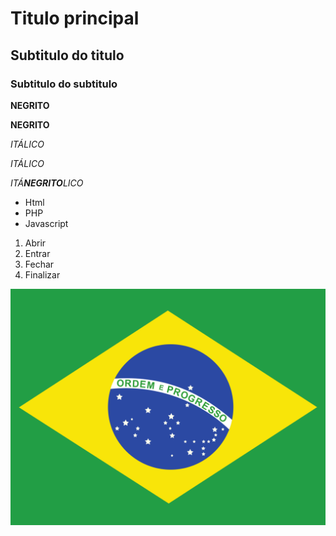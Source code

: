 # Titulo principal

## Subtitulo do titulo

### Subtitulo do subtitulo


**NEGRITO**

__NEGRITO__

*ITÁLICO*

_ITÁLICO_

_ITÁ**NEGRITO**LICO_


* Html
* PHP
* Javascript


1. Abrir
2. Entrar
3. Fechar
4. Finalizar


![Brasil](img/br.svg)
